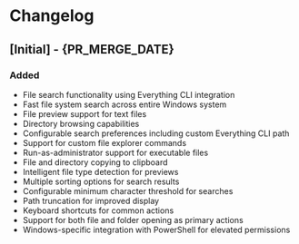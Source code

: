 # Changelog

## [Initial] - {PR_MERGE_DATE}

### Added
- File search functionality using Everything CLI integration
- Fast file system search across entire Windows system
- File preview support for text files
- Directory browsing capabilities
- Configurable search preferences including custom Everything CLI path
- Support for custom file explorer commands
- Run-as-administrator support for executable files
- File and directory copying to clipboard
- Intelligent file type detection for previews
- Multiple sorting options for search results
- Configurable minimum character threshold for searches
- Path truncation for improved display
- Keyboard shortcuts for common actions
- Support for both file and folder opening as primary actions
- Windows-specific integration with PowerShell for elevated permissions